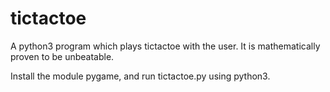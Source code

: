# tictactoe
A python3 program which plays tictactoe with the user. It is mathematically proven to be unbeatable.

Install the module pygame, and run tictactoe.py using python3.
